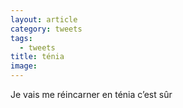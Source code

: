 ```yaml
---
layout: article
category: tweets
tags:
  - tweets
title: ténia
image:
---
```


Je vais me réincarner en ténia c’est sûr